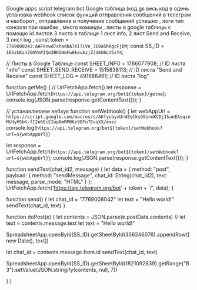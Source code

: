Google apps script telegram bot Google таблица (код.gs весь код в одень установка webhook список функций отправления сообщений в телеграм и наоборот , отправление и получение сообщений успешно , логи тип консоли при ошибке , много команды , листы в google таблицы с помощю id листов 3 листа в таблице 1 лист info, 2 лист Send and Receive, 3 лист log ,
const token = `7769008042:AAFknwd7xhadbA7Kl7iVe_3E8A5hKgcFjDM`;
const SS_ID = `1ESzkKzn2GOVmPIQm2BKGNmFw0kevAzjZJ16U6LV5sY4`;


// Листы в Google Таблице
const SHEET_INFO = 1786077908; // ID листа "info"
const SHEET_SEND_RECEIVE = 1515838113; // ID листа "Send and Receive"
const SHEET_LOG = 491686461; // ID листа "log"

function getMe() {
  // UrlFetchApp.fetch()
  let response = UrlFetchApp.fetch(`https://api.telegram.org/bot${token}/getme`);
  console.log(JSON.parse(response.getContentText()));
}

// устанавливаем вебхук
function setWebhook() {
  let webAppUrl = `https://script.google.com/macros/s/AKfycbyxUrWZqCksG9znoKCDjIkanEAeqznMUHyHSbK-fI2e6EcEIup8mRM06z9BFuTEvqXX/exec`
  console.log(`https://api.telegram.org/bot${token}/setWebhook?url=${webAppUrl}`)

  let response = UrlFetchApp.fetch(`https://api.telegram.org/bot${token}/setWebhook?url=${webAppUrl}`);
  console.log(JSON.parse(response.getContentText()));
}

function sendText(chat_id2, message) {
  let data = {
    method: "post",
    payload: {
      method: "sendMessage",
      chat_id: String(chat_id2),
      text: message,
      parse_mode: "HTML"
    }
  };
  UrlFetchApp.fetch('https://api.telegram.org/bot' + token + '/', data);
}

function send() {
  let chat_id = "7769008042"
  let text = "Hello world!"
  sendText(chat_id, text)
}


function doPost(e) {
  let contents = JSON.parse(e.postData.contents)
  // let text = contents.message.text
  let text = "Hello world!"

  SpreadsheetApp.openById(SS_ID).getSheetById(356246076).appendRow([new Date(), text])


  let chat_id = contents.message.from.id
  sendText(chat_id, text)

  SpreadsheetApp.openById(SS_ID).getSheetById(1821092839).getRange("B3").setValue(JSON.stringify(contents, null, 7))

}.)